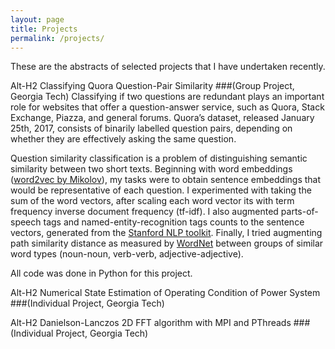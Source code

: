 ```yaml
---
layout: page
title: Projects
permalink: /projects/
---
```

These are the abstracts of selected projects that I have undertaken recently.


Alt-H2 Classifying Quora Question-Pair Similarity 
###(Group Project, Georgia Tech)
Classifying if two questions are redundant plays an important role for websites that offer a question-answer service, such as Quora, Stack Exchange, Piazza, and general forums. Quora’s dataset, released January 25th, 2017, consists of binarily labelled question pairs, depending on whether they are effectively asking the same question. 

Question similarity classification is a problem of distinguishing semantic similarity between two short texts. Beginning with word embeddings ([word2vec by Mikolov](https://arxiv.org/abs/1301.3781)), my tasks were to obtain sentence embeddings that would be representative of each question. I experimented with taking the sum of the word vectors, after scaling each word vector its with term frequency inverse document frequency (tf-idf). I also augmented parts-of-speech tags and named-entity-recognition tags counts to the sentence vectors, generated from the [Stanford NLP toolkit](https://stanfordnlp.github.io/CoreNLP/). Finally, I tried augmenting path similarity distance as measured by [WordNet](https://wordnet.princeton.edu) between groups of similar word types (noun-noun, verb-verb, adjective-adjective).

All code was done in Python for this project.


Alt-H2 Numerical State Estimation of Operating Condition of Power System 
###(Individual Project, Georgia Tech)



Alt-H2 Danielson-Lanczos 2D FFT algorithm with MPI and PThreads 
###(Individual Project, Georgia Tech)


